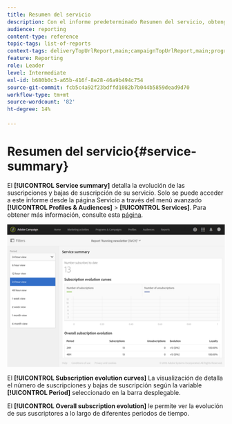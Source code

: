 ```yaml
---
title: Resumen del servicio
description: Con el informe predeterminado Resumen del servicio, obtenga información acerca de la evolución de las suscripciones y las bajas de suscripción.
audience: reporting
content-type: reference
topic-tags: list-of-reports
context-tags: deliveryTopUrlReport,main;campaignTopUrlReport,main;programTopUrlReport,main
feature: Reporting
role: Leader
level: Intermediate
exl-id: b680b0c3-a65b-416f-8e28-46a9b494c754
source-git-commit: fcb5c4a92f23bdffd1082b7b044b5859dead9d70
workflow-type: tm+mt
source-wordcount: '82'
ht-degree: 14%

---
```


# Resumen del servicio{#service-summary}

El **[!UICONTROL Service summary]** detalla la evolución de las suscripciones y bajas de suscripción de su servicio.
Solo se puede acceder a este informe desde la página Servicio a través del menú avanzado **[!UICONTROL Profiles & Audiences]** > **[!UICONTROL Services]**. Para obtener más información, consulte esta [página](../../audiences/using/monitoring-subscriptions.md#service-reports).

![](assets/service-summary.png)

El **[!UICONTROL Subscription evolution curves]** La visualización de detalla el número de suscripciones y bajas de suscripción según la variable **[!UICONTROL Period]** seleccionado en la barra desplegable.

El **[!UICONTROL Overall subscription evolution]** le permite ver la evolución de sus suscriptores a lo largo de diferentes periodos de tiempo.
